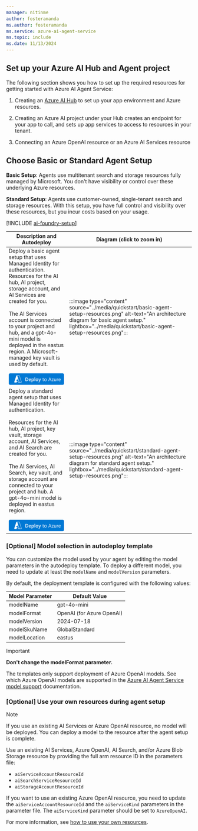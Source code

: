 ```yaml
---
manager: nitinme
author: fosteramanda
ms.author: fosteramanda
ms.service: azure-ai-agent-service
ms.topic: include
ms.date: 11/13/2024
---
```


## Set up your Azure AI Hub and Agent project

The following section shows you how to set up the required resources for getting started with Azure AI Agent Service: 

1. Creating an [Azure AI Hub](../../../ai-foundry/quickstarts/get-started-playground.md) to set up your app environment and Azure resources.

1. Creating an Azure AI project under your Hub creates an endpoint for your app to call, and sets up app services to access to resources in your tenant.

1. Connecting an Azure OpenAI resource or an Azure AI Services resource


## Choose Basic or Standard Agent Setup
   
**Basic Setup**:  Agents use multitenant search and storage resources fully managed by Microsoft. You don't have visibility or control over these underlying Azure resources.

**Standard Setup**: Agents use customer-owned, single-tenant search and storage resources. With this setup, you have full control and visibility over these resources, but you incur costs based on your usage.

[!INCLUDE [ai-foundry-setup](portal-agent-limitation.md)]

<!--
| Description   | Resources  | Autodeploy |
| -----------------------------------------------| -----------------------|----------------------|
| Deploy a basic agent setup that uses Managed Identity authentication on the AI Services and storage account connections. | AI hub, AI project, AI Services | [![Deploy to Azure](https://aka.ms/deploytoazurebutton)](https://portal.azure.com/#create/Microsoft.Template/uri/https%3A%2F%2Fraw.githubusercontent.com%2FAzure%2Fazure-quickstart-templates%2Fmaster%2Fquickstarts%2Fmicrosoft.azure-ai-agent-service%2Fbasic-agent-identity%2Fazuredeploy.json) |
| Deploy a standard agent setup that uses Managed Identity authentication on the AI Services, storage account, and Azure AI Search connections. |AI hub, AI project, storage account, key vault, Azure AI Search, AI Services | [![Deploy to Azure](https://aka.ms/deploytoazurebutton)](https://portal.azure.com/#create/Microsoft.Template/uri/https%3A%2F%2Fraw.githubusercontent.com%2FAzure%2Fazure-quickstart-templates%2Frefs%2Fheads%2Fmaster%2Fquickstarts%2Fmicrosoft.azure-ai-agent-service%2Fstandard-agent%2Fazuredeploy.json)|


old url
https://portal.azure.com/#create/Microsoft.Template/uri/https%3A%2F%2Fraw.githubusercontent.com%2FAzure%2Fazure-quickstart-templates%2Frefs%2Fheads%2Fmaster%2Fquickstarts%2Fmicrosoft.azure-ai-agent-service%2Fstandard-agent%2Fazuredeploy.json
-->

| Description and Autodeploy  |  Diagram (click to zoom in) |
| -----------------------------------------------| -----------------------|
| Deploy a basic agent setup that uses Managed Identity for authentication. Resources for the AI hub, AI project, storage account, and AI Services are created for you. <br><br> The AI Services account is connected to your project and hub, and a gpt-4o-mini model is deployed in the eastus region. A Microsoft-managed key vault is used by default. <br><br> [![Deploy To Azure](https://raw.githubusercontent.com/Azure/azure-quickstart-templates/master/1-CONTRIBUTION-GUIDE/images/deploytoazure.svg?sanitize=true)](https://portal.azure.com/#create/Microsoft.Template/uri/https%3A%2F%2Fraw.githubusercontent.com%2FAzure-Samples%2Fazureai-samples%2Fmain%2Fscenarios%2FAgents%2Fsetup%2Fbasic-agent-identity%2Fazuredeploy.json) |  :::image type="content" source="../media/quickstart/basic-agent-setup-resources.png" alt-text="An architecture diagram for basic agent setup." lightbox="../media/quickstart/basic-agent-setup-resources.png"::: | 
| Deploy a standard agent setup that uses Managed Identity for authentication. <br><br> Resources for the AI hub, AI project, key vault, storage account, AI Services, and AI Search are created for you. <br><br>The AI Services, AI Search, key vault, and storage account are connected to your project and hub. A gpt-4o-mini model is deployed in eastus region. <br><br> [![Deploy To Azure](https://raw.githubusercontent.com/Azure/azure-quickstart-templates/master/1-CONTRIBUTION-GUIDE/images/deploytoazure.svg?sanitize=true)](https://portal.azure.com/#create/Microsoft.Template/uri/https%3A%2F%2Fraw.githubusercontent.com%2FAzure-Samples%2Fazureai-samples%2Fmain%2Fscenarios%2FAgents%2Fsetup%2Fstandard-agent%2Fazuredeploy.json) | :::image type="content" source="../media/quickstart/standard-agent-setup-resources.png" alt-text="An architecture diagram for standard agent setup." lightbox="../media/quickstart/standard-agent-setup-resources.png"::: |


### [Optional] Model selection in autodeploy template
You can customize the model used by your agent by editing the model parameters in the autodeploy template. To deploy a different model, you need to update at least the `modelName` and `modelVersion` parameters. 

By default, the deployment template is configured with the following values:

| Model Parameter  | Default Value  |
|------------------|----------------|
| modelName        | gpt-4o-mini    |
| modelFormat      | OpenAI (for Azure OpenAI) |
| modelVersion     | 2024-07-18     |
| modelSkuName     | GlobalStandard |
| modelLocation    | eastus         |

> [!IMPORTANT]
> **Don't change the modelFormat parameter.** 
>
> The templates only support deployment of Azure OpenAI models. See which Azure OpenAI models are supported in the [Azure AI Agent Service model support](../concepts/model-region-support.md) documentation.


### [Optional] Use your own resources during agent setup

> [!NOTE]
> If you use an existing AI Services or Azure OpenAI resource, no model will be deployed. You can deploy a model to the resource after the agent setup is complete. 

Use an existing AI Services, Azure OpenAI, AI Search, and/or Azure Blob Storage resource by providing the full arm resource ID in the parameters file:

- `aiServiceAccountResourceId`
- `aiSearchServiceResourceId`
- `aiStorageAccountResourceId`


If you want to use an existing Azure OpenAI resource, you need to update the `aiServiceAccountResourceId` and the `aiServiceKind` parameters in the parameter file. The `aiServiceKind` parameter should be set to `AzureOpenAI`. 

For more information, see [how to use your own resources](../how-to/use-your-own-resources.md).

<!--
## Basic agent setup resource architecture
:::image type="content" source="../media/quickstart/basic-agent-setup-resources.png" alt-text="An architecture diagram for basic agent setup." lightbox="../media/quickstart/basic-agent-setup-resources.png":::

Resources for the AI hub, AI project, and AI Services are created for you. A storage account is created because it's a required resource for hubs, but this storage account isn't used by agents. The AI Services account is connected to your project/hub and a gpt-4o-mini model is deployed in the eastus region. A Microsoft-managed key vault, storage account, and search resource is used by default.

## Standard agent setup resource architecture
:::image type="content" source="../media/quickstart/standard-agent-setup-resources.png" alt-text="An architecture diagram for standard agent setup." lightbox="../media/quickstart/standard-agent-setup-resources.png":::

Resources for the AI hub, AI project, key vault, storage account, AI Services, and AI Search are created for you. The AI Services, AI Search, key vault, and storage account are connected to your project and hub. A gpt-4o-mini model is deployed in eastus region using the Azure OpenAI endpoint for your resource.
-->